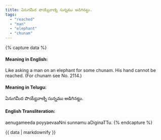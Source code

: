```yaml
---
title: ఏనుగమీద పొయ్యేవాణ్ని సున్నము అడిగినట్టు.
tags:
  - "reached"
  - "man"
  - "elephant"
  - "chunam"
---
```


{% capture data %}
#### Meaning in English:
Like asking a man on an elephant for some chunam.
His hand cannot be reached. (For chunam see No. 2114.)

#### Meaning in Telugu:
ఏనుగమీద పొయ్యేవాణ్ని సున్నము అడిగినట్టు.

#### English Transliteration:
aenugameeda poyyaevaaNni sunnamu aDiginaTTu.
{% endcapture %}

{{ data | markdownify }}

